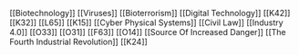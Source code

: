 [[Biotechnology]]
[[Viruses]]
[[Bioterrorism]]
[[Digital Technology]]
[[K42]]
[[K32]]
[[L65]]
[[K15]]
[[Cyber Physical Systems]]
[[Civil Law]]
[[Industry 4.0]]
[[O33]]
[[O31]]
[[F63]]
[[O14]]
[[Source Of Increased Danger]]
[[The Fourth Industrial Revolution]]
[[K24]]
